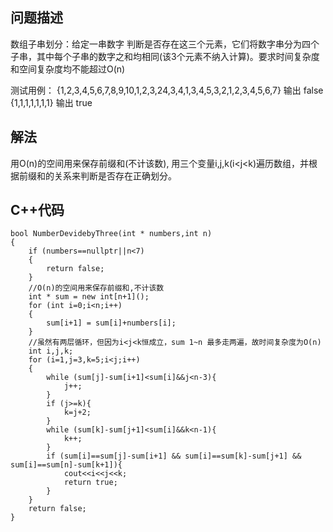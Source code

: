 ## 问题描述
数组子串划分：给定一串数字 判断是否存在这三个元素，它们将数字串分为四个子串，其中每个子串的数字之和均相同(该3个元素不纳入计算)。要求时间复杂度和空间复杂度均不能超过O(n)

测试用例：
{1,2,3,4,5,6,7,8,9,10,1,2,3,24,3,4,1,3,4,5,3,2,1,2,3,4,5,6,7} 输出 false
{1,1,1,1,1,1,1} 输出 true

## 解法
用O(n)的空间用来保存前缀和(不计该数), 用三个变量i,j,k(i<j<k)遍历数组，并根据前缀和的关系来判断是否存在正确划分。 

## C++代码
```
bool NumberDevidebyThree(int * numbers,int n)
{
    if (numbers==nullptr||n<7)
    {
        return false;
    }
    //O(n)的空间用来保存前缀和,不计该数
    int * sum = new int[n+1]();
    for (int i=0;i<n;i++)
    {
        sum[i+1] = sum[i]+numbers[i];
    }
    //虽然有两层循环，但因为i<j<k恒成立，sum 1~n 最多走两遍，故时间复杂度为O(n)
    int i,j,k;
    for (i=1,j=3,k=5;i<j;i++)
    {
        while (sum[j]-sum[i+1]<sum[i]&&j<n-3){
            j++;
        }
        if (j>=k){
            k=j+2;
        }
        while (sum[k]-sum[j+1]<sum[i]&&k<n-1){
            k++;
        }
        if (sum[i]==sum[j]-sum[i+1] && sum[i]==sum[k]-sum[j+1] && sum[i]==sum[n]-sum[k+1]){
            cout<<i<<j<<k;
            return true;
        }
    }
    return false;
}

```
